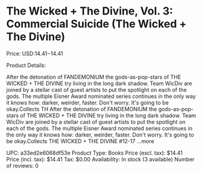 # The Wicked + The Divine, Vol. 3: Commercial Suicide (The Wicked + The Divine)

Price: USD:$14.41-$14.41

Product Details:

After the detonation of FANDEMONIUM the gods-as-pop-stars of THE WICKED + THE DIVINE try living in the long dark shadow. Team WicDiv are joined by a stellar cast of guest artists to put the spotlight on each of the gods. The multiple Eisner Award nominated series continues in the only way it knows how: darker, weirder, faster. Don't worry. It's going to be okay.Collects TH After the detonation of FANDEMONIUM the gods-as-pop-stars of THE WICKED + THE DIVINE try living in the long dark shadow. Team WicDiv are joined by a stellar cast of guest artists to put the spotlight on each of the gods. The multiple Eisner Award nominated series continues in the only way it knows how: darker, weirder, faster. Don't worry. It's going to be okay.Collects THE WICKED + THE DIVINE #12-17 ...more

UPC: a33ed2e6068df53e
Product Type: Books
Price (excl. tax): $14.41
Price (incl. tax): $14.41
Tax: $0.00
Availability: In stock (3 available)
Number of reviews: 0